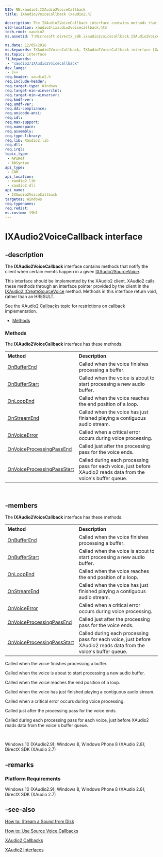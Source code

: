 ```yaml
---
UID: NN:xaudio2.IXAudio2VoiceCallback
title: IXAudio2VoiceCallback (xaudio2.h)

description: The IXAudio2VoiceCallback interface contains methods that notify the client when certain events happen in a given IXAudio2SourceVoice.
old-location: xaudio2\ixaudio2voicecallback.htm
tech.root: xaudio2
ms.assetid: T:Microsoft.directx_sdk.ixaudio2voicecallback.IXAudio2VoiceCallback

ms.date: 12/05/2018
ms.keywords: IXAudio2VoiceCallback, IXAudio2VoiceCallback interface [XAudio2 Audio Mixing APIs], IXAudio2VoiceCallback interface [XAudio2 Audio Mixing APIs],described, xaudio2.ixaudio2voicecallback, xaudio2/IXAudio2VoiceCallback
ms.topic: interface
f1_keywords: 
 - "xaudio2/IXAudio2VoiceCallback"
dev_langs:
 - c++
req.header: xaudio2.h
req.include-header: 
req.target-type: Windows
req.target-min-winverclnt: 
req.target-min-winversvr: 
req.kmdf-ver: 
req.umdf-ver: 
req.ddi-compliance: 
req.unicode-ansi: 
req.idl: 
req.max-support: 
req.namespace: 
req.assembly: 
req.type-library: 
req.lib: Xaudio2.lib
req.dll: 
req.irql: 
topic_type:
 - APIRef
 - kbSyntax
api_type:
 - COM
api_location:
 - xaudio2.lib
 - xaudio2.dll
api_name:
 - IXAudio2VoiceCallback
targetos: Windows
req.typenames: 
req.redist: 
ms.custom: 19H1
---
```


# IXAudio2VoiceCallback interface


## -description


The <b>IXAudio2VoiceCallback</b> interface contains methods that notify the client when certain events happen in a given <a href="https://docs.microsoft.com/windows/desktop/api/xaudio2/nn-xaudio2-ixaudio2sourcevoice">IXAudio2SourceVoice</a>. 

This interface should be implemented by the XAudio2 client. XAudio2 calls these methods through an interface pointer provided by the client in the <a href="https://docs.microsoft.com/windows/desktop/api/xaudio2/nf-xaudio2-ixaudio2-createsourcevoice">IXAudio2::CreateSourceVoice</a> method. Methods in this interface return void, rather than an HRESULT. 


See the <a href="https://docs.microsoft.com/windows/desktop/xaudio2/xaudio2-callbacks">XAudio2 Callbacks</a> topic for restrictions on callback implementation.
<ul>
<li><a href="https://docs.microsoft.com/">Methods</a></li>
</ul><h3><a id="methods"></a>Methods</h3>The <b>IXAudio2VoiceCallback</b> interface has these methods.
<table class="members" id="memberListMethods">
<tr>
<th align="left" width="37%">Method</th>
<th align="left" width="63%">Description</th>
</tr>
<tr data="declared;">
<td align="left" width="37%">
<a href="https://docs.microsoft.com/windows/desktop/api/xaudio2/nf-xaudio2-ixaudio2voicecallback-onbufferend">OnBufferEnd</a>
</td>
<td align="left" width="63%">
Called when the voice finishes processing a buffer. 

</td>
</tr>
<tr data="declared;">
<td align="left" width="37%">
<a href="https://docs.microsoft.com/windows/desktop/api/xaudio2/nf-xaudio2-ixaudio2voicecallback-onbufferstart">OnBufferStart</a>
</td>
<td align="left" width="63%">
Called when the voice is about to start processing a new audio buffer.

</td>
</tr>
<tr data="declared;">
<td align="left" width="37%">
<a href="https://docs.microsoft.com/windows/desktop/api/xaudio2/nf-xaudio2-ixaudio2voicecallback-onloopend">OnLoopEnd</a>
</td>
<td align="left" width="63%">
Called when the voice reaches the end position of a loop.

</td>
</tr>
<tr data="declared;">
<td align="left" width="37%">
<a href="https://docs.microsoft.com/windows/desktop/api/xaudio2/nf-xaudio2-ixaudio2voicecallback-onstreamend">OnStreamEnd</a>
</td>
<td align="left" width="63%">
Called when the voice has just finished playing a contiguous audio stream.

</td>
</tr>
<tr data="declared;">
<td align="left" width="37%">
<a href="https://docs.microsoft.com/windows/desktop/api/xaudio2/nf-xaudio2-ixaudio2voicecallback-onvoiceerror">OnVoiceError</a>
</td>
<td align="left" width="63%">
Called when a critical error occurs during voice processing.

</td>
</tr>
<tr data="declared;">
<td align="left" width="37%">
<a href="https://docs.microsoft.com/windows/desktop/api/xaudio2/nf-xaudio2-ixaudio2voicecallback-onvoiceprocessingpassend">OnVoiceProcessingPassEnd</a>
</td>
<td align="left" width="63%">
Called just after the processing pass for the voice ends.

</td>
</tr>
<tr data="declared;">
<td align="left" width="37%">
<a href="https://docs.microsoft.com/windows/desktop/api/xaudio2/nf-xaudio2-ixaudio2voicecallback-onvoiceprocessingpassstart">OnVoiceProcessingPassStart</a>
</td>
<td align="left" width="63%">
Called during each processing pass for each voice, just before XAudio2 reads data from the voice's buffer queue.

</td>
</tr>
</table> 


## -members

The <b>IXAudio2VoiceCallback</b> interface has these methods.
<table class="members" id="memberListMethods">
<tr>
<th align="left" width="37%">Method</th>
<th align="left" width="63%">Description</th>
</tr>
<tr data="declared;">
<td align="left" width="37%">
<a href="https://docs.microsoft.com/windows/desktop/api/xaudio2/nf-xaudio2-ixaudio2voicecallback-onbufferend">OnBufferEnd</a>
</td>
<td align="left" width="63%">
Called when the voice finishes processing a buffer. 

</td>
</tr>
<tr data="declared;">
<td align="left" width="37%">
<a href="https://docs.microsoft.com/windows/desktop/api/xaudio2/nf-xaudio2-ixaudio2voicecallback-onbufferstart">OnBufferStart</a>
</td>
<td align="left" width="63%">
Called when the voice is about to start processing a new audio buffer.

</td>
</tr>
<tr data="declared;">
<td align="left" width="37%">
<a href="https://docs.microsoft.com/windows/desktop/api/xaudio2/nf-xaudio2-ixaudio2voicecallback-onloopend">OnLoopEnd</a>
</td>
<td align="left" width="63%">
Called when the voice reaches the end position of a loop.

</td>
</tr>
<tr data="declared;">
<td align="left" width="37%">
<a href="https://docs.microsoft.com/windows/desktop/api/xaudio2/nf-xaudio2-ixaudio2voicecallback-onstreamend">OnStreamEnd</a>
</td>
<td align="left" width="63%">
Called when the voice has just finished playing a contiguous audio stream.

</td>
</tr>
<tr data="declared;">
<td align="left" width="37%">
<a href="https://docs.microsoft.com/windows/desktop/api/xaudio2/nf-xaudio2-ixaudio2voicecallback-onvoiceerror">OnVoiceError</a>
</td>
<td align="left" width="63%">
Called when a critical error occurs during voice processing.

</td>
</tr>
<tr data="declared;">
<td align="left" width="37%">
<a href="https://docs.microsoft.com/windows/desktop/api/xaudio2/nf-xaudio2-ixaudio2voicecallback-onvoiceprocessingpassend">OnVoiceProcessingPassEnd</a>
</td>
<td align="left" width="63%">
Called just after the processing pass for the voice ends.

</td>
</tr>
<tr data="declared;">
<td align="left" width="37%">
<a href="https://docs.microsoft.com/windows/desktop/api/xaudio2/nf-xaudio2-ixaudio2voicecallback-onvoiceprocessingpassstart">OnVoiceProcessingPassStart</a>
</td>
<td align="left" width="63%">
Called during each processing pass for each voice, just before XAudio2 reads data from the voice's buffer queue.

</td>
</tr>
</table>Called when the voice finishes processing a buffer. 

Called when the voice is about to start processing a new audio buffer.

Called when the voice reaches the end position of a loop.

Called when the voice has just finished playing a contiguous audio stream.

Called when a critical error occurs during voice processing.

Called just after the processing pass for the voice ends.

Called during each processing pass for each voice, just before XAudio2 reads data from the voice's buffer queue.

 

Windows 10 (XAudio2.9); Windows 8, Windows Phone 8 (XAudio 2.8); DirectX SDK (XAudio 2.7)


## -remarks



<h3><a id="Platform_Requirements"></a><a id="platform_requirements"></a><a id="PLATFORM_REQUIREMENTS"></a>Platform Requirements</h3>
Windows 10 (XAudio2.9); Windows 8, Windows Phone 8 (XAudio 2.8); DirectX SDK (XAudio 2.7)




## -see-also




<a href="https://docs.microsoft.com/windows/desktop/xaudio2/how-to--stream-a-sound-from-disk">How to: Stream a Sound from Disk</a>



<a href="https://docs.microsoft.com/windows/desktop/xaudio2/how-to--use-source-voice-callbacks">How to: Use Source Voice Callbacks</a>



<a href="https://docs.microsoft.com/windows/desktop/xaudio2/xaudio2-callbacks">XAudio2 Callbacks</a>



<a href="https://docs.microsoft.com/windows/desktop/xaudio2/interfaces">XAudio2 Interfaces</a>
 

 

